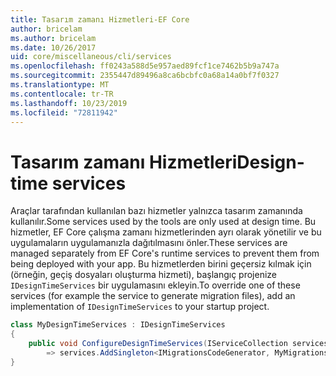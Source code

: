 ```yaml
---
title: Tasarım zamanı Hizmetleri-EF Core
author: bricelam
ms.author: bricelam
ms.date: 10/26/2017
uid: core/miscellaneous/cli/services
ms.openlocfilehash: ff0243a588d5e957aed89fcf1ce7462b5b9a747a
ms.sourcegitcommit: 2355447d89496a8ca6bcbfc0a68a14a0bf7f0327
ms.translationtype: MT
ms.contentlocale: tr-TR
ms.lasthandoff: 10/23/2019
ms.locfileid: "72811942"
---
```

# <a name="design-time-services"></a><span data-ttu-id="4f513-102">Tasarım zamanı Hizmetleri</span><span class="sxs-lookup"><span data-stu-id="4f513-102">Design-time services</span></span>

<span data-ttu-id="4f513-103">Araçlar tarafından kullanılan bazı hizmetler yalnızca tasarım zamanında kullanılır.</span><span class="sxs-lookup"><span data-stu-id="4f513-103">Some services used by the tools are only used at design time.</span></span> <span data-ttu-id="4f513-104">Bu hizmetler, EF Core çalışma zamanı hizmetlerinden ayrı olarak yönetilir ve bu uygulamaların uygulamanızla dağıtılmasını önler.</span><span class="sxs-lookup"><span data-stu-id="4f513-104">These services are managed separately from EF Core's runtime services to prevent them from being deployed with your app.</span></span> <span data-ttu-id="4f513-105">Bu hizmetlerden birini geçersiz kılmak için (örneğin, geçiş dosyaları oluşturma hizmeti), başlangıç projenize `IDesignTimeServices` bir uygulamasını ekleyin.</span><span class="sxs-lookup"><span data-stu-id="4f513-105">To override one of these services (for example the service to generate migration files), add an implementation of `IDesignTimeServices` to your startup project.</span></span>

``` csharp
class MyDesignTimeServices : IDesignTimeServices
{
    public void ConfigureDesignTimeServices(IServiceCollection services)
        => services.AddSingleton<IMigrationsCodeGenerator, MyMigrationsCodeGenerator>()
}
```
